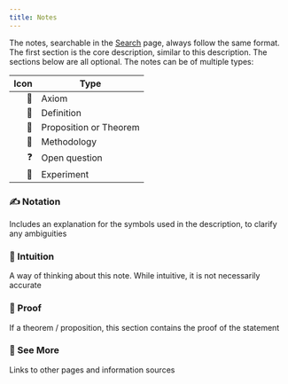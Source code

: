 ```yaml
---
title: Notes
---
```


The notes, searchable in the [Search](/) page, always follow the same format. The first section is the core description, similar to this description. The sections below are all optional. The notes can be of multiple types:

| Icon | Type                   |
|-----:|------------------------|
|   📕 | Axiom                  |
|   📘 | Definition             |
|   📗 | Proposition or Theorem |
|   📙 | Methodology            |
|   ❓ | Open question          |
|   🧪 | Experiment             |

### ✍️ Notation

Includes an explanation for the symbols used in the description, to clarify any ambiguities

### 💭 Intuition

A way of thinking about this note. While intuitive, it is not necessarily accurate

### 🧠 Proof

If a theorem / proposition, this section contains the proof of the statement

### 🔗 See More

Links to other pages and information sources